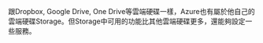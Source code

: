 跟Dropbox, Google Drive, One Drive等雲端硬碟一樣，Azure也有屬於他自己的雲端硬碟Storage。但Storage中可用的功能比其他雲端硬碟更多，還能夠設定一些服務。